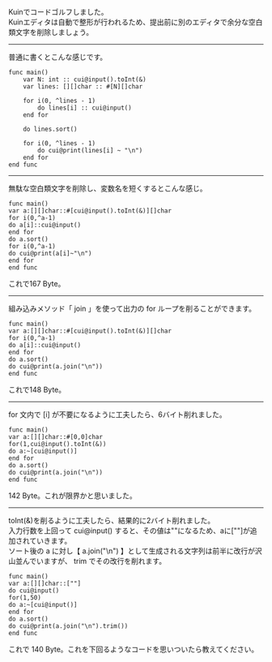 Kuinでコードゴルフしました。  
Kuinエディタは自動で整形が行われるため、提出前に別のエディタで余分な空白類文字を削除しましょう。

----
普通に書くとこんな感じです。
```
func main()
	var N: int :: cui@input().toInt(&)
	var lines: [][]char :: #[N][]char
	
	for i(0, ^lines - 1)
		do lines[i] :: cui@input()
	end for
	
	do lines.sort()
	
	for i(0, ^lines - 1)
		do cui@print(lines[i] ~ "\n")
	end for
end func
```

----
無駄な空白類文字を削除し、変数名を短くするとこんな感じ。
```
func main()
var a:[][]char::#[cui@input().toInt(&)][]char
for i(0,^a-1)
do a[i]::cui@input()
end for
do a.sort()
for i(0,^a-1)
do cui@print(a[i]~"\n")
end for
end func
```
これで167 Byte。

----
組み込みメソッド「 join 」を使って出力の for ループを削ることができます。
```
func main()
var a:[][]char::#[cui@input().toInt(&)][]char
for i(0,^a-1)
do a[i]::cui@input()
end for
do a.sort()
do cui@print(a.join("\n"))
end func
```
これで148 Byte。

----
for 文内で [i] が不要になるように工夫したら、6バイト削れました。
```
func main()
var a:[][]char::#[0,0]char
for(1,cui@input().toInt(&))
do a:~[cui@input()]
end for
do a.sort()
do cui@print(a.join("\n"))
end func
```
142 Byte。これが限界かと思いました。

----
toInt(&)を削るように工夫したら、結果的に2バイト削れました。  
入力行数を上回って cui@input() すると、その値は""になるため、aに[""]が追加されていきます。  
ソート後の a に対し【 a.join("\n") 】として生成される文字列は前半に改行が沢山並んでいますが、 trim でその改行を削れます。
```
func main()
var a:[][]char::[""]
do cui@input()
for(1,50)
do a:~[cui@input()]
end for
do a.sort()
do cui@print(a.join("\n").trim())
end func
```
これで 140 Byte。これを下回るようなコードを思いついたら教えてください。